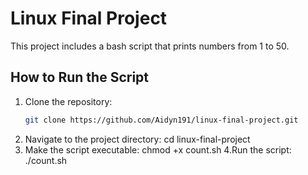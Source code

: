 # Linux Final Project

This project includes a bash script that prints numbers from 1 to 50.

## How to Run the Script
1. Clone the repository:
   ```bash
   git clone https://github.com/Aidyn191/linux-final-project.git
2. Navigate to the project directory:
   cd linux-final-project
3. Make the script executable:
   chmod +x count.sh
4.Run the script:
   ./count.sh
